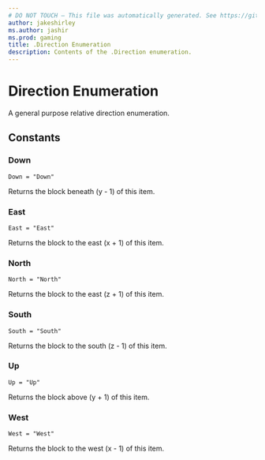 ```yaml
---
# DO NOT TOUCH — This file was automatically generated. See https://github.com/mojang/minecraftapidocsgenerator to modify descriptions, examples, etc.
author: jakeshirley
ms.author: jashir
ms.prod: gaming
title: .Direction Enumeration
description: Contents of the .Direction enumeration.
---
```

# Direction Enumeration

A general purpose relative direction enumeration.

## Constants
### **Down**
`Down = "Down"`

Returns the block beneath (y - 1) of this item.
### **East**
`East = "East"`

Returns the block to the east (x + 1) of this item.
### **North**
`North = "North"`

Returns the block to the east (z + 1) of this item.
### **South**
`South = "South"`

Returns the block to the south (z - 1) of this item.
### **Up**
`Up = "Up"`

Returns the block above (y + 1) of this item.
### **West**
`West = "West"`

Returns the block to the west (x - 1) of this item.
